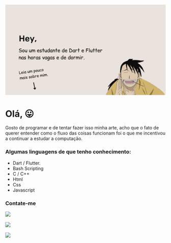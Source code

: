 ![](_images/header.png)

# Olá, :stuck_out_tongue:
Gosto de programar e de tentar fazer isso minha arte, acho que o fato de querer entender como o fluxo das coisas funcionam
foi o que me incentivou a continuar a estudar a computação.

### Algumas linguagens de que tenho conhecimento:

- Dart / Flutter.
- Bash Scripting
- C / C++
-  Html
- Css
- Javascript

### Contate-me
![](https://img.shields.io/static/v1?label=Gmail&message=david.vegasc@gmail.com&style=social&logo=Gmail)

[![](https://img.shields.io/static/v1?label=Twitter&message=follow%20me&style=social&logo=Twitter)](https://twitter.com/stackiller)

[![](https://img.shields.io/static/v1?label=Linkedin&message=follow%20me&style=social&logo=LinkedIn)](https://linkedin.com.br/in/stackiller)

